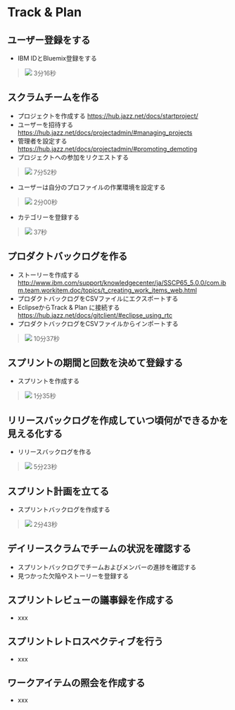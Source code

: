 Track & Plan
===

ユーザー登録をする
---
* IBM IDとBluemix登録をする

>[![](http://img.youtube.com/vi/dF2aeZiNGYk/0.jpg)](https://www.youtube.com/watch?v=dF2aeZiNGYk)
3分16秒

スクラムチームを作る
---
* プロジェクトを作成する https://hub.jazz.net/docs/startproject/
* ユーザーを招待する https://hub.jazz.net/docs/projectadmin/#managing_projects
* 管理者を設定する https://hub.jazz.net/docs/projectadmin/#promoting_demoting
* プロジェクトへの参加をリクエストする

>[![](http://img.youtube.com/vi/FvAV9MRnP7o/0.jpg)](https://www.youtube.com/watch?v=FvAV9MRnP7o)
7分52秒

* ユーザーは自分のプロファイルの作業環境を設定する

>[![](http://img.youtube.com/vi/0wcHrJ5Hl8g/0.jpg)](http://www.youtube.com/watch?v=0wcHrJ5Hl8g)
2分00秒

* カテゴリーを登録する

>[![](http://img.youtube.com/vi/ogIYCa5QvKQ/0.jpg)](http://www.youtube.com/watch?v=ogIYCa5QvKQ)
37秒

プロダクトバックログを作る
---
* ストーリーを作成する http://www.ibm.com/support/knowledgecenter/ja/SSCP65_5.0.0/com.ibm.team.workitem.doc/topics/t_creating_work_items_web.html
* プロダクトバックログをCSVファイルにエクスポートする
* EclipseからTrack & Plan に接続する https://hub.jazz.net/docs/gitclient/#eclipse_using_rtc
* プロダクトバックログをCSVファイルからインポートする

>[![](http://img.youtube.com/vi/TftKhZqMqgw/0.jpg)](http://www.youtube.com/watch?v=TftKhZqMqgw)
10分37秒

スプリントの期間と回数を決めて登録する
---
* スプリントを作成する

>[![](http://img.youtube.com/vi/DCnRxUA7zbg/0.jpg)](https://www.youtube.com/watch?v=DCnRxUA7zbg)
1分35秒

リリースバックログを作成していつ頃何ができるかを見える化する
---
* リリースバックログを作る

>[![](http://img.youtube.com/vi/qAdZOpLxPo4/0.jpg)](http://www.youtube.com/watch?v=qAdZOpLxPo4)
5分23秒

スプリント計画を立てる
---
* スプリントバックログを作成する

>[![](http://img.youtube.com/vi/dCjDP02b7Ao/0.jpg)](http://www.youtube.com/watch?v=dCjDP02b7Ao)
2分43秒

デイリースクラムでチームの状況を確認する
---
* スプリントバックログでチームおよびメンバーの進捗を確認する
* 見つかった欠陥やストーリーを登録する

スプリントレビューの議事録を作成する
---
* xxx

スプリントレトロスペクティブを行う
---
* xxx

ワークアイテムの照会を作成する
---
* xxx
